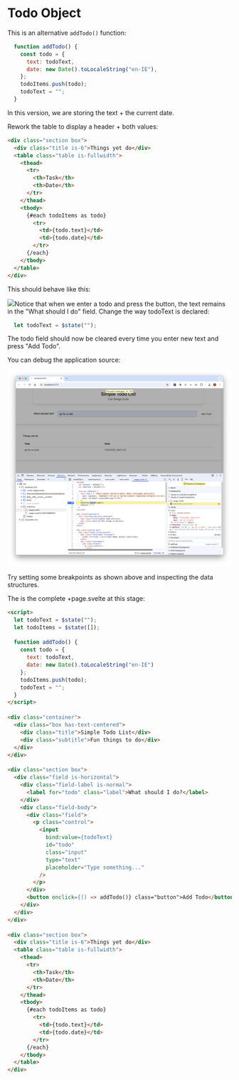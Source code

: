 # Todo Object

This is an alternative `addTodo()` function:

~~~javascript
  function addTodo() {
    const todo = {
      text: todoText,
      date: new Date().toLocaleString("en-IE"),
    };
    todoItems.push(todo);
    todoText = "";
  }
~~~

In this version, we are storing the text + the current date.

Rework the table to display a header + both values:

~~~html
<div class="section box">
  <div class="title is-6">Things yet do</div>
  <table class="table is-fullwidth">
    <thead>
      <tr>
        <th>Task</th>
        <th>Date</th>
      </tr>
    </thead>
    <tbody>
      {#each todoItems as todo}
        <tr>
          <td>{todo.text}</td>
          <td>{todo.date}</td>
        </tr>
      {/each}
    </tbody>
  </table>
</div>
~~~

This should behave like this:

![](img/07.png)Notice that when we enter a todo and press the button, the text remains in the "What should I do" field. Change the way todoText is declared:

~~~javascript
  let todoText = $state("");
~~~

The todo field should now be cleared every time you enter new text and press "Add Todo".

You can debug the application source:

![](img/08.png)

Try setting some breakpoints as shown above and inspecting the data structures.

The is the complete +page.svelte at this stage:

~~~html
<script>
  let todoText = $state("");
  let todoItems = $state([]);

  function addTodo() {
    const todo = {
      text: todoText,
      date: new Date().toLocaleString("en-IE")
    };
    todoItems.push(todo);
    todoText = "";
  }
</script>

<div class="container">
  <div class="box has-text-centered">
    <div class="title">Simple Todo List</div>
    <div class="subtitle">Fun things to do</div>
  </div>
</div>

<div class="section box">
  <div class="field is-horizontal">
    <div class="field-label is-normal">
      <label for="todo" class="label">What should I do?</label>
    </div>
    <div class="field-body">
      <div class="field">
        <p class="control">
          <input
            bind:value={todoText}
            id="todo"
            class="input"
            type="text"
            placeholder="Type something..."
          />
        </p>
      </div>
      <button onclick={() => addTodo()} class="button">Add Todo</button>
    </div>
  </div>
</div>

<div class="section box">
  <div class="title is-6">Things yet do</div>
  <table class="table is-fullwidth">
    <thead>
      <tr>
        <th>Task</th>
        <th>Date</th>
      </tr>
    </thead>
    <tbody>
      {#each todoItems as todo}
        <tr>
          <td>{todo.text}</td>
          <td>{todo.date}</td>
        </tr>
      {/each}
    </tbody>
  </table>
</div>
~~~


